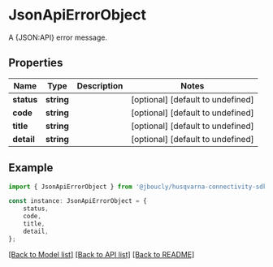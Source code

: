 # JsonApiErrorObject

A {JSON:API} error message.

## Properties

Name | Type | Description | Notes
------------ | ------------- | ------------- | -------------
**status** | **string** |  | [optional] [default to undefined]
**code** | **string** |  | [optional] [default to undefined]
**title** | **string** |  | [optional] [default to undefined]
**detail** | **string** |  | [optional] [default to undefined]

## Example

```typescript
import { JsonApiErrorObject } from '@jboucly/husqvarna-connectivity-sdk';

const instance: JsonApiErrorObject = {
    status,
    code,
    title,
    detail,
};
```

[[Back to Model list]](../README.md#documentation-for-models) [[Back to API list]](../README.md#documentation-for-api-endpoints) [[Back to README]](../README.md)
